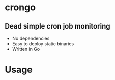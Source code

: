 # crongo

## Dead simple cron job monitoring


* No dependencies
* Easy to deploy static binaries
* Written in Go


# Usage



